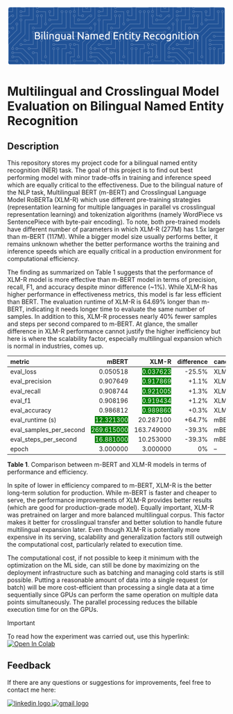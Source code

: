 ![header](header.png)

# **Multilingual and Crosslingual Model Evaluation on Bilingual Named Entity Recognition**

## Description
This repository stores my project code for a bilingual named entity recognition (NER) task. The goal of this project is to find out best performing model with minor trade-offs in training and inference speed which are equally critical to the effectiveness. Due to the bilingual nature of the NLP task, Multilingual BERT (m-BERT) and Crosslingual Language Model RoBERTa (XLM-R) which use different pre-training strategies (representation learning for multiple languages in parallel vs crosslingual representation learning) and tokenization algorithms (namely WordPiece vs SentencePiece with byte-pair encoding). To note, both pre-trained models have different number of parameters in which XLM-R (277M) has 1.5x larger than m-BERT (117M). While a bigger model size usually performs better, it remains unknown whether the better performance worths the training and inference speeds which are equally critical in a production environment for computational efficiency.

The finding as summarized on Table 1 suggests that the performance of XLM-R model is more effective than m-BERT model in terms of precision, recall, F1, and accuracy despite minor difference (~1%). While XLM-R has higher performance in effectiveness metrics, this model is far less efficient than BERT. The evaluation runtime of XLM-R is 64.69% longer than m-BERT, indicating it needs longer time to evaluate the same number of samples. In addition to this, XLM-R processes nearly 40% fewer samples and steps per second compared to m-BERT. At glance, the smaller difference in XLM-R performance cannot justify the higher inefficiency but here is where the scalability factor, especially multilingual expansion which is normal in industries, comes up.

| metric                  | mBERT         | XLM-R        | difference | candidate |
|:-------------------------|--------------:|-------------:|---------------:|:----------|
| eval_loss                | 0.050518      | <span style='background-color:green; color:white'>0.037623</span>     | -25.5%     | XLM-R |
| eval_precision           | 0.907649      | <span style='background-color:green; color:white'>0.917869</span>     | +1.1%      | XLM-R |
| eval_recall              | 0.908744      | <span style='background-color:green; color:white'>0.921005</span>     | +1.3%      | XLM-R |
| eval_f1                  | 0.908196      | <span style='background-color:green; color:white'>0.919434</span>     | +1.2%      | XLM-R |
| eval_accuracy            | 0.986812      | <span style='background-color:green; color:white'>0.989860</span>     | +0.3%      | XLM-R |
| eval_runtime (s)         | <span style='background-color:green; color:white'>12.321300</span> | 20.287100    | +64.7% | mBERT |
| eval_samples_per_second  | <span style='background-color:green; color:white'>269.615000</span> | 163.749000   | -39.3%     | mBERT |
| eval_steps_per_second    | <span style='background-color:green; color:white'>16.881000</span> | 10.253000    | -39.3%     | mBERT |
| epoch                    | 3.000000      | 3.000000     | 0%             | – |

<span style='text-align:center'><b>Table 1</b>. Comparison between m-BERT and XLM-R models in terms of performance and efficiency.</span>

In spite of lower in efficiency compared to m-BERT, XLM-R is the better long-term solution for production. While m-BERT is faster and cheaper to serve, the performance improvements of XLM-R provides better results (which are good for production-grade model). Equally important, XLM-R was pretrained on larger and more balanced multilingual corpus. This factor makes it better for crosslingual transfer and better solution to handle future multilingual expansion later. Even though XLM-R is potentially more expensive in its serving, scalability and generalization factors still outweigh the computational cost, particularly related to execution time.

The computational cost, if not possible to keep it minimum with the optimization on the ML side, can still be done by maximizing on the deployment infrastructure such as batching and managing cold starts is still possible. Putting a reasonable amount of data into a single request (or batch) will be more cost-efficient than processing a single data at a time sequentially since GPUs can perform the same operation on multiple data points simultaneously. The parallel processing reduces the billable execution time for on the GPUs.


>[!important]
> To read how the experiment was carried out, use this hyperlink: 
> [![Open In Colab](https://colab.research.google.com/assets/colab-badge.svg)](https://colab.research.google.com/drive/1ZeKSWbM1zbFjSTrOTAEr8SIXipfpKm23#scrollTo=FXB-7ILRg7rQ)

## Feedback
If there are any questions or suggestions for improvements, feel free to contact me here:

<a href="https://www.linkedin.com/in/adelia-januarto/" target="_blank">
    <img src="https://raw.githubusercontent.com/maurodesouza/profile-readme-generator/master/src/assets/icons/social/linkedin/default.svg" width="52" height="40" alt="linkedin logo"/>
  </a>
<a href="mailto:januartoadelia@gmail.com" target="_blank">
    <img src="https://raw.githubusercontent.com/maurodesouza/profile-readme-generator/master/src/assets/icons/social/gmail/default.svg"  width="52" height="40" alt="gmail logo"/>
  </a>